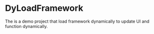 # DyLoadFramework

The is a demo project that load framework dynamically to update UI and function dynamically.
